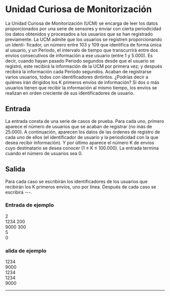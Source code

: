 # Unidad Curiosa de Monitorización

La Unidad Curiosa de Monitorización (UCM) se encarga de leer los datos proporcionados por una serie de sensores y enviar con cierta periodicidad los datos obtenidos y procesados a los usuarios que se han
registrado previamente.
La UCM admite que los usuarios se registren proporcionando un Identi-
ficador, un número entre 103 y 109 que identifica de forma única al usuario, y un Periodo, el intervalo de tiempo que transcurrirá entre dos envíos
consecutivos de información a ese usuario (entre 1 y 5.000). Es decir, cuando hayan pasado
Periodo segundos desde que el usuario se registró, este recibirá la información de la UCM
por primera vez; y después recibirá la información cada Periodo segundos.
Acaban de registrarse varios usuarios, todos con identificadores dintintos. ¿Podrías decir a
quiénes irán dirigidos los K primeros envíos de información? Si dos o más usuarios tienen
que recibir la información al mismo tiempo, los envíos se realizan en orden creciente de
sus identificadores de usuario.

## Entrada

La entrada consta de una serie de casos de prueba. Para cada uno, primero aparece el número de usuarios que se acaban de registrar (no más de 25.000). A continuación, aparecen
los datos de las órdenes de registro de cada uno de ellos (el identificador de usuario y la
periodicidad con la que desea recibir información). Y por último aparece el número K de
envíos cuyo destinatario se desea conocer (1 ≤ K ≤ 100.000). La entrada termina cuando
el número de usuarios sea 0.

## Salida

Para cada caso se escribirán los identificadores de los usuarios que recibirán los K primeros
envíos, uno por línea.
Después de cada caso se escribirá ---.

### Entrada de ejemplo

2  
1234 200  
9000 300  
5  
0

### alida de ejemplo

1234  
9000  
1234  
1234  
9000

---
